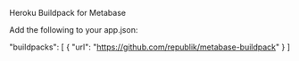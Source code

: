 Heroku Buildpack for Metabase

Add the following to your app.json:

"buildpacks": [
  {
    "url": "https://github.com/republik/metabase-buildpack"
  }
]
